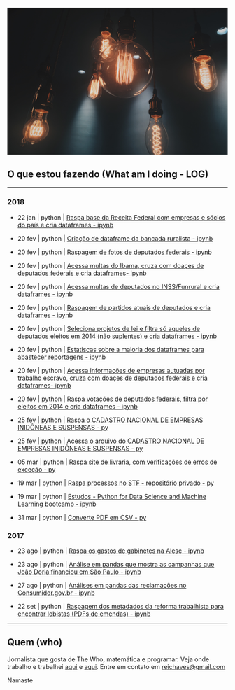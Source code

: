 [![highlights](doc/pexels-photo-401107.jpeg)](https://github.com/reichaves)

## O que estou fazendo (What am I doing - LOG)
----

### 2018

+ 22 jan | python | [Raspa base da Receita Federal com empresas e sócios do país e cria dataframes - ipynb](https://github.com/reichaves/curso_knight_python_2017/blob/master/roboempresa.ipynb)

+ 20 fev | python | [Criação de dataframe da bancada ruralista - ipynb](https://github.com/Reporter-Brasil/Ruralometro/blob/master/bancada/robancada.ipynb)

+ 20 fev | python | [Raspagem de fotos de deputados federais - ipynb](https://github.com/Reporter-Brasil/Ruralometro/blob/master/fotos/robofoto.ipynb)

+ 20 fev | python | [Acessa multas do Ibama, cruza com doaçes de deputados federais e cria dataframes- ipynb](https://github.com/Reporter-Brasil/Ruralometro/blob/master/ibama/robobama.ipynb)

+ 20 fev | python | [Acessa multas de deputados no INSS/Funrural e cria dataframes - ipynb](https://github.com/Reporter-Brasil/Ruralometro/blob/master/inss_funrural/robofun.ipynb)

+ 20 fev | python | [Raspagem de partidos atuais de deputados e cria dataframes - ipynb](https://github.com/Reporter-Brasil/Ruralometro/blob/master/partidos/robatual.ipynb)

+ 20 fev | python | [Seleciona projetos de lei e filtra só aqueles de deputados eleitos em 2014 (não suplentes) e cria dataframes - ipynb](https://github.com/Reporter-Brasil/Ruralometro/blob/master/projetos/roboprojetos.ipynb)

+ 20 fev | python | [Estatiscas sobre a maioria dos dataframes para abastecer reportagens - ipynb](https://github.com/Reporter-Brasil/Ruralometro/blob/master/ruralometro/robomestre.ipynb)

+ 20 fev | python | [Acessa informações de empresas autuadas por trabalho escravo, cruza com doaçes de deputados federais e cria dataframes- ipynb](https://github.com/Reporter-Brasil/Ruralometro/blob/master/trabalho_escravo/roboescravo.ipynb)

+ 20 fev | python | [Raspa votações de deputados federais, filtra por eleitos em 2014 e cria dataframes - ipynb](https://github.com/Reporter-Brasil/Ruralometro/blob/master/votos/robovoto.ipynb)

+ 25 fev | python | [Raspa o CADASTRO NACIONAL DE EMPRESAS INIDÔNEAS E SUSPENSAS - py](https://github.com/reichaves/curso_knight_python_2017/blob/master/robo_ceis.py)

+ 25 fev | python | [Acessa o arquivo do CADASTRO NACIONAL DE EMPRESAS INIDÔNEAS E SUSPENSAS - py](https://github.com/reichaves/curso_knight_python_2017/blob/master/robo_ceis_lendoarquivointeiro.py)

+ 05 mar | python | [Raspa site de livraria, com verificações de erros de exceção - py](https://github.com/reichaves/curso_knight_python_2017/blob/master/raspa_livraria1.py)

+ 19 mar | python | [Raspa processos no STF - repositório privado - py](https://github.com/reichaves)

+ 19 mar | python | [Estudos - Python for Data Science and Machine Learning bootcamp - ipynb](https://github.com/reichaves/course_pdsmlb)

+ 31 mar | python | [Converte PDF em CSV - py](https://github.com/reichaves/curso_knight_python_2017/blob/master/pdftocsv.py)

### 2017

+ 23 ago | python | [Raspa os gastos de gabinetes na Alesc - ipynb](https://github.com/reichaves/raspa_alesc/blob/master/raspador.ipynb)

+ 23 ago | python | [Análise em pandas que mostra as campanhas que João Doria financiou em São Paulo - ipynb](https://github.com/reichaves/doria_as_a_donor/blob/master/Doria_as_a_Donor.ipynb)

+ 27 ago | python | [Análises em pandas das reclamações no Consumidor.gov.br - ipynb](https://github.com/reichaves/dados_justica/blob/master/reclam_1_sem_17.ipynb)

+ 22 set | python | [Raspagem dos metadados da reforma trabalhista para encontrar lobistas (PDFs de emendas) - ipynb](https://github.com/reichaves/reftrab/blob/master/chupaemenda.ipynb)


----
## Quem (who)
Jornalista que gosta de The Who, matemática e programar. Veja onde trabalho e trabalhei [aqui](https://www.reinaldochaves.com) e [aqui](https://www.linkedin.com/in/reinaldochaves/). Entre em contato em reichaves@gmail.com

Namaste
